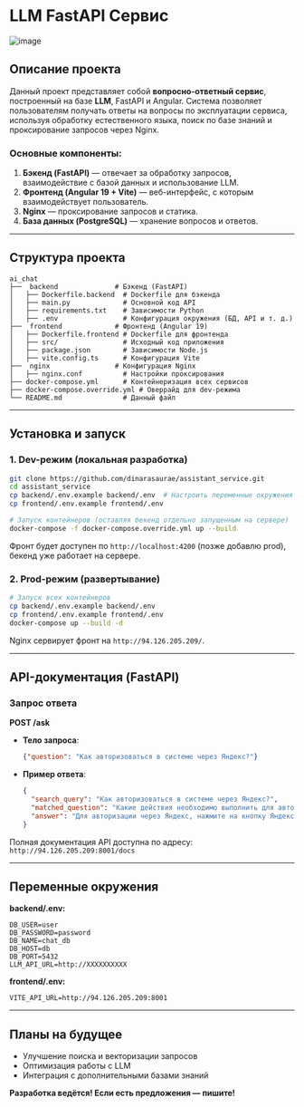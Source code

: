 # LLM FastAPI Сервис
![image](https://github.com/user-attachments/assets/48cd2d22-28d2-4166-bbb0-456e819804d7)

## Описание проекта
Данный проект представляет собой **вопросно-ответный сервис**, построенный на базе **LLM**, FastAPI и Angular. Система позволяет пользователям получать ответы на вопросы по эксплуатации сервиса, используя обработку естественного языка, поиск по базе знаний и проксирование запросов через Nginx.

### Основные компоненты:
1. **Бэкенд (FastAPI)** — отвечает за обработку запросов, взаимодействие с базой данных и использование LLM.
2. **Фронтенд (Angular 19 + Vite)** — веб-интерфейс, с которым взаимодействует пользователь.
3. **Nginx** — проксирование запросов и статика.
4. **База данных (PostgreSQL)** — хранение вопросов и ответов.

---
## Структура проекта
```
ai_chat
├──  backend              # Бэкенд (FastAPI)
│   ├── Dockerfile.backend  # Dockerfile для бэкенда
│   ├── main.py             # Основной код API
│   ├── requirements.txt    # Зависимости Python
│   ├── .env                # Конфигурация окружения (БД, API и т. д.)
├──  frontend             # Фронтенд (Angular 19)
│   ├── Dockerfile.frontend # Dockerfile для фронтенда
│   ├── src/                # Исходный код приложения
│   ├── package.json        # Зависимости Node.js
│   ├── vite.config.ts      # Конфигурация Vite
├──  nginx                # Конфигурация Nginx
│   ├── nginx.conf          # Настройки проксирования
├── docker-compose.yml      # Контейнеризация всех сервисов
├── docker-compose.override.yml # Оверрайд для dev-режима
└── README.md               # Данный файл
```
---
## Установка и запуск

### 1. **Dev-режим** (локальная разработка)
```sh
git clone https://github.com/dinarasaurae/assistant_service.git
cd assistant_service
cp backend/.env.example backend/.env  # Настроить переменные окружения
cp frontend/.env.example frontend/.env

# Запуск контейнеров (оставляя бекенд отдельно запущенным на сервере)
docker-compose -f docker-compose.override.yml up --build
```
Фронт будет доступен по `http://localhost:4200` (позже добавлю prod), бекенд уже работает на сервере.

### 2. **Prod-режим** (развертывание)
```sh
# Запуск всех контейнеров
cp backend/.env.example backend/.env
cp frontend/.env.example frontend/.env
docker-compose up --build -d
```
Nginx сервирует фронт на `http://94.126.205.209/`.

---
## API-документация (FastAPI)

### **Запрос ответа**
**POST /ask**
- **Тело запроса**:
  ```json
  {"question": "Как авторизоваться в системе через Яндекс?"}
  ```
- **Пример ответа**:
  ```json
  {
    "search_query": "Как авторизоваться в системе через Яндекс?",
    "matched_question": "Какие действия необходимо выполнить для авторизации через социальную сеть Яндекс?",
    "answer": "Для авторизации через Яндекс, нажмите на кнопку Яндекс..."
  }
  ```

Полная документация API доступна по адресу: `http://94.126.205.209:8001/docs`

---
## Переменные окружения

**backend/.env:**
```
DB_USER=user
DB_PASSWORD=password
DB_NAME=chat_db
DB_HOST=db
DB_PORT=5432
LLM_API_URL=http://XXXXXXXXXX
```

**frontend/.env:**
```
VITE_API_URL=http://94.126.205.209:8001
```

---
## Планы на будущее
- Улучшение поиска и векторизации запросов
- Оптимизация работы с LLM
- Интеграция с дополнительными базами знаний

**Разработка ведётся! Если есть предложения — пишите!**

